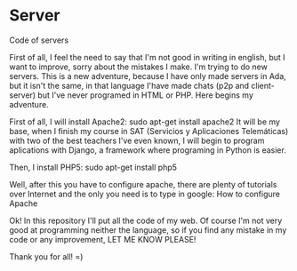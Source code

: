 # Server
Code of servers

First of all, I feel the need to say that I'm not good in writing in english, but I want to improve, sorry about the mistakes I make.
I'm trying to do new servers. This is a new adventure, because I have only made servers in Ada, but it isn't the same, in that language I'have made chats (p2p and client-server) but I've never programed in HTML or PHP. Here begins my adventure.

First of all, I will install Apache2:
  sudo apt-get install apache2
It will be my base, when I finish my course in SAT (Servicios y Aplicaciones Telemáticas) with two of the best teachers I've even known, I will begin to program aplications with Django, a framework where programing in Python is easier.

Then, I install PHP5:
  sudo apt-get install php5

Well, after this you have to configure apache, there are plenty of tutorials over Internet and the only you need is to type in google: How to configure Apache

Ok! In this repository I'll put all the code of my web. Of course I'm not very good at programming neither the language, so if you find any mistake in my code or any improvement, LET ME KNOW PLEASE!

Thank you for all! =)
